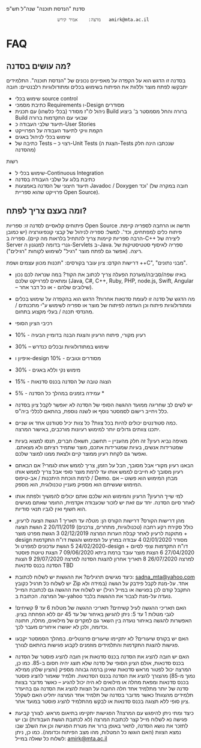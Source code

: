 סדנת "הנדסת תוכנה"
שנה"ל תש"פ 

	                   מרצה:	אמיר קירש	amirk@mta.ac.il
# FAQ
##	מה עושים בסדנה?
בסדנה זו הדגש הוא על הקפדה על מאפיינים נכונים של "הנדסת תוכנה". התלמידים יתבקשו לפתח מוצר וללוות את הפיתוח בשימוש בכלים ומתודולוגיות רלבנטיים:
חובה

-	שימוש בכלי source control 
-	כתיבת מסמכי Requirements ו-Design מסודרים
-	ניהול לו"ז מסודר (בכלי כלשהו) עם תכנית Build ברורה והחל מסמסטר ב' ביצוע Build שבועי עם התקדמות ברורה
-	תיעוד שלבי העבודה כ-User Stories
-	הקמת וויקי לתיעוד העבודה על הפרוייקט
-	שימוש בכלי לניהול באגים
-	כתיבה של Tests  – רצוי כ-Unit Tests (הצגת ה-Tests שנכתבו הינה חלק מהסדנה)

רשות
-	שימוש בכלי ל-Continuous Integration
-	כתיבת בלוג על שלבי העבודה בסדנה
-	תיעוד חיצוני של הסדנה באמצעות Javadoc / Doxygen וכד' (חובה במקרה של פרוייקט שהוא ספריית Open Source).

##	ומה בעצם צריך לפתח?
פיתוחים קלאסיים לסדנה זו: ספריות Open Source חדשה או הרחבה לספריה קיימת. פיתוח כלים למפתחים, וכד'. למשל: ספריה לניהול של קבצי קונפיגורציה (יש כמובן הרבה ספריות קיימות צריך להתחיל בלראות מה קיים). ספריה ב-C++ ליצירה של Server גנרי בדומה למנגנון ה-Servlets ב-Java. ספריה לאיסוף סטטיסטיקות של ריצה.
(אפשר גם לפתח מוצר "רגיל" לשימוש לקוחות "רגילים").

דרישות הקדם:
ציון עובר בקורסים: "תכנות מכוון עצמים ושפת ++C", "מבני נתונים".

-	באיזו שפה/סביבה/מערכת הפעלה צריך לכתוב את הקוד?
במה שנראה לכם נכון ומתאים לפרוייקט שלכם (Java, C#, C++, Ruby, PHP, node.js, Swift, Angular – שילובים שלהם - או כל דבר אחר).

-	מה הדגש של סדנה זו לעומת סדנאות אחרות?
הדגש הוא בהקפדה על שימוש בכלים ומתודולוגיות פיתוח וכן העדפה לפיתוח של מוצר או ספריה לשימוש ע"י מתכנתים / מהנדסי תכנה / בעלי מקצוע בתחום.

-	רכיבי הציון הסופי

-	רעיון מקורי, פיתוח הרעיון והצגת הבנה בדומיין הבעיה - 10%
-	שימוש במתודולוגיות ובכלים כנדרש – 30%
-	איפיון ו-design מסודרים וטובים - 10%
-	מימוש נקי וללא באגים - 30%
-	הצגה טובה של הסדנה בכנס סדנאות - 15%
-	עמידה בזמנים במהלך כל הסדנה - 5% *
 
* יש לשים לב שחריגה ממועד ההגשה הסופי של הסדנה לא יאפשר לקבל ציון בסדנה כלל ויחייב רישום לסמסטר נוסף או לשנה נוספת, בהתאם לכללי ביה"ס.


-	כמה סטודנטים יכולים להיות בכל צוות?
כל צוות יכיל סטודנט אחד או שניים.	
יתכנו צוותים גדולים יותר למימוש רעיונות מורכבים, באישור המרצה.
-	מאיפה נביא רעיון?
זה חלק מהעניין – תחשבו, תשאלו חברים, תנסו למצוא בעיות שמטרידות אנשים, בעיות שמטרידות אתכם, מוצר שתמיד רציתם ולא מצאתם. ואפשר גם לקחת רעיון ממוצר קיים ולצאת ממנו למוצר שלכם.
-	הבאנו רעיון מקורי אבל מסובך, חבל על הזמן, צריך לממש אותו לגמרי?
אם הבאתם רעיון מסובך לא חייבים לממש אותו עד לרמת מוצר סופי אבל צריך לממש אותו לרמת הוכחת היתכנות / אב-טיפוס / Demo. מבחן המימוש הוא פשוט – אם המימוש שעשיתם הוא מספיק מעניין טכנולוגית, הוא מספק.
-	למי שייך הרעיון?
הרעיון והמימוש הוא שלכם ואתם יכולים להמשיך ולפתח אותו לאחר סיום הסדנה.
יחד עם זאת יש לזכור שכעבודה אקדמית, החומר שאתם מגישים הוא חשוף ואין לגביו תנאי סודיות.

-	מהן דרישות הקורס?
דרישות הקורס הן:
	מטלה	עד תאריך
1	הגשת הצעה לרעיון, כולל סקירת רקע רחבה (טכנולוגיות, מתחרים, צרכנים)	20/11/2019
2	הגשת הצעה מתוקנת לרעיון לאחר קבלת הערות המרצה	02/12/2019
3	הגשת מפרט מוצר + design מסודר	02/01/2020
4	עבודה במרץ על המימוש והגשת דו"ח התקדמות	24/02/2020
5	הגשת עדכונים למפרט ול-design +
דו"ח התקדמות וצפי לסיום	27/04/2020
6	הצגת מוצר עובד ברמת ביתא	09/06/2020
7	הצגת טיוטת פוסטר למרצה	26/07/2020
8	תאריך אחרון להצגת הסדנה למרצה	29/07/2020
9	הצגת הסדנה בכנס סדנאות	TBD

-	כיצד מגישים תרגילים?
את ההגשות יש לשלוח לכתובת:	sadna_mta@yahoo.com
יש לשלוח כל תרגיל כקובץ Zip אחד.
על-מנת לקבל פידבק על הגשה (במידה ולא התקבל קודם לכן בפגישה או במייל רגיל) יש לשלוח את ההגשה גם לכתובת המייל של המרצה. הכתובת ב-yahoo נועדה על-מנת לצבור את ההגשות בלבד.
-	האם תאריכי ההגשה לעיל קשיחים?
תאריכי ההגשה של מטלות 6 עד 9 קשיחים!
לגבי מטלות 1 עד 5: ניתן להגישן באיחור של עד 45 יום ללא הפחתה בציון. האפשרות להגשה באיחור נועדה בין השאר גם למקרים של מילואים, מחלה, חתונה וכדומה, ולכן לא יאושרו איחורים מעבר לכך.
-	האם יש בקורס שיעורים?
לא יתקיימו שיעורים פרונטליים. במהלך הסמסטר יקבעו פגישות להצגת התקדמות והתלמידים מוזמנים לקבוע פגישות בהתאם לצורך.
-	האם יש חובה להציג את הסדנה בכנס סדנאות
אין חובה להציג פוסטר של הסדנה בכנס סדנאות, אולם הציון הסופי של סדנה שלא תוצג יהיה חסום ב-85. כמו כן, המרצה יכול לפטור מראש סדנאות שאינן ברמה גבוהה מספיק (והציון שלהן ממילא נמוך מ-85) מהצורך להציג את הסדנה בכנס הסדנאות.
תלמיד שאמור להציג פוסטר בכנס סדנאות ומפאת מחלה או מילואים לא היה יכול להגיע – כאשר מדובר בצוות סדנה של יותר מתלמיד אחד חלה החובה  על הצוות להציג את הסדנה גם בהיעדר תלמידים מהצוות! כאשר מדובר בסדנה של תלמיד אחד המרצה יחליט האם לשקלל ציון סופי ללא תצוגה בכנס סדנאות או לבקש מהתלמיד להציג פוסטר במועד אחר.

-	כיצד ומתי ניתן להיפגש עם המרצה?
הפגישות יתקיימו בתיאום מראש.
לצורך קביעת פגישה נא לשלוח מייל קצר לכתובת המרצה (לא לכתובת הגשת העבודות) ובו יש לתזכר את נושא הסדנה, לתאר באופן ברור את מטרת הפגישה וכן את השלב שבו נמצא הצוות (האם הוגשו כל המטלות, מהו מצב הפיתוח וכדומה).
כמו כן, ניתן לשלוח כל שאלה במייל: amirk@mta.ac.il



